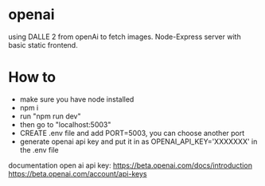 # openai

using DALLE 2 from openAi to fetch images. Node-Express server with basic static frontend.

# How to

- make sure you have node installed
- npm i
- run "npm run dev"
- then go to "localhost:5003"
- CREATE .env file and add PORT=5003, you can choose another port
- generate openai api key and put it in as OPENAI_API_KEY='XXXXXXX' in the .env file

documentation open ai api key: 
https://beta.openai.com/docs/introduction
https://beta.openai.com/account/api-keys
